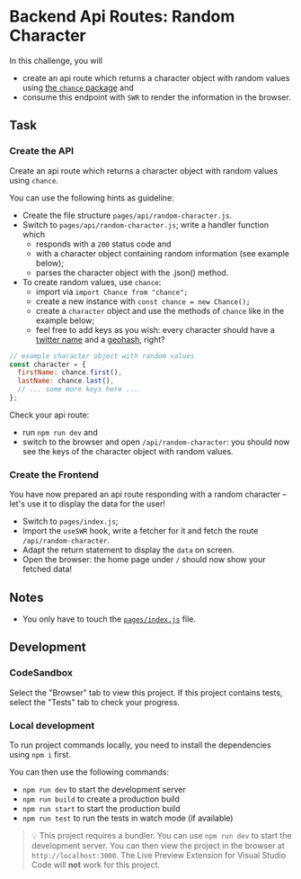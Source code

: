 # Backend Api Routes: Random Character

In this challenge, you will

- create an api route which returns a character object with random values using [the `chance` package](https://chancejs.com/) and
- consume this endpoint with `SWR` to render the information in the browser.

## Task

### Create the API

Create an api route which returns a character object with random values using `chance`.

You can use the following hints as guideline:

- Create the file structure `pages/api/random-character.js`.
- Switch to `pages/api/random-character.js`; write a handler function which
  - responds with a `200` status code and
  - with a character object containing random information (see example below);
  - parses the character object with the .json() method.
- To create random values, use `chance`:
  - import via `import Chance from "chance";`
  - create a new instance with `const chance = new Chance();`
  - create a `character` object and use the methods of `chance` like in the example below;
  - feel free to add keys as you wish: every character should have a [twitter name](https://chancejs.com/web/twitter.html) and a [geohash](https://chancejs.com/location/geohash.html), right?

```js
// example character object with random values
const character = {
  firstName: chance.first(),
  lastName: chance.last(),
  // ... some more keys here ...
};
```

Check your api route:

- run `npm run dev` and
- switch to the browser and open `/api/random-character`: you should now see the keys of the character object with random values.

### Create the Frontend

You have now prepared an api route responding with a random character – let's use it to display the data for the user!

- Switch to `pages/index.js`;
- Import the `useSWR` hook, write a fetcher for it and fetch the route `/api/random-character`.
- Adapt the return statement to display the `data` on screen.
- Open the browser: the home page under `/` should now show your fetched data!

## Notes

- You only have to touch the [`pages/index.js`](./pages/index.js) file.

## Development

### CodeSandbox

Select the "Browser" tab to view this project. If this project contains tests, select the "Tests" tab to check your progress.

### Local development

To run project commands locally, you need to install the dependencies using `npm i` first.

You can then use the following commands:

- `npm run dev` to start the development server
- `npm run build` to create a production build
- `npm run start` to start the production build
- `npm run test` to run the tests in watch mode (if available)

> 💡 This project requires a bundler. You can use `npm run dev` to start the development server. You can then view the project in the browser at `http://localhost:3000`. The Live Preview Extension for Visual Studio Code will **not** work for this project.
